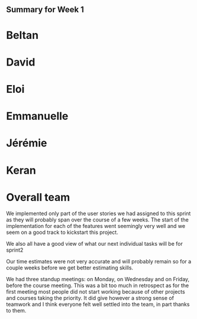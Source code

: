 ## Summary for Week 1

# Beltan

# David

# Eloi

# Emmanuelle

# Jérémie

# Keran

# Overall team

We implemented only part of the user stories we had assigned to this sprint as they will probably span over the course
of a few weeks. The start of the implementation for each of the features went seemingly very well and we seem on a good
track to kickstart this project. 

We also all have a good view of what our next individual tasks will be for sprint2

Our time estimates were not very accurate and will probably remain so for a couple weeks before we get better estimating
skills.

We had three standup meetings: on Monday, on Wednesday and on Friday, before the course meeting. This was a bit too much in
retrospect as for the first meeting most people did not start working because of other projects and courses taking the priority.
It did give however a strong sense of teamwork and I think everyone felt well settled into the team, in part thanks to them. 